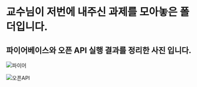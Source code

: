 <H1>교수님이 저번에 내주신 과제를 모아놓은 폴더입니다.</H1>
<H2>파이어베이스와 오픈 API 실행 결과를 정리한 사진 입니다.</H2>



![파이어](https://github.com/do04200611/MobilePorjectReport/assets/74278578/837f1e42-295a-4f36-982f-41351e177dff)

![오픈API](https://github.com/do04200611/MobilePorjectReport/assets/74278578/8a4a1fc6-ea8d-4339-ab4b-249586556932)
